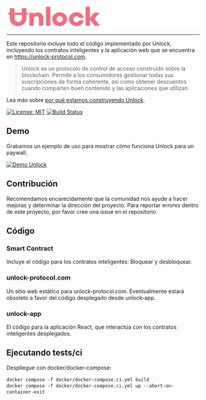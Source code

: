 ![Unlock](/unlock-app/public/images/unlock-word-mark.png)

---

Este repositorio incluye todo el código implementado por Unlock, incluyendo los contratos inteligentes y la aplicación web que se encuentra en https://unlock-protocol.com.

> Unlock es un protocolo de control de acceso construido sobre la blockchain. Permite a los consumidores gestionar todas sus suscripciones de forma coherente, así como obtener descuentos cuando comparten buen contenido y las aplicaciones que utilizan.

Lea más sobre [por qué estamos construyendo Unlock](https://medium.com/unlock-protocol/its-time-to-unlock-the-web-b98e9b94add1).

[![License: MIT](https://img.shields.io/badge/License-MIT-yellow.svg)](https://opensource.org/licenses/MIT) [![Build Status](https://circleci.com/gh/unlock-protocol/unlock.svg?style=svg)](https://circleci.com/gh/unlock-protocol/unlock)

## Demo

Grabamos un ejemplo de uso para mostrar cómo funciona Unlock para un paywall.

[![Demo Unlock](https://img.youtube.com/vi/wktotzmea0E/0.jpg)](https://www.youtube.com/watch?v=wktotzmea0E)

## Contribución

Recomendamos encarecidamente que la comunidad nos ayude a hacer mejoras y determinar la dirección del proyecto. Para reportar errores dentro de este proyecto, por favor cree una issue en el repositorio

## Código

### Smart Contract

Incluye el código para los contratos inteligentes: Bloquear y desbloquear.

### unlock-protocol.com

Un sitio web estático para unlock-protocol.com. Eventualmente estará obsoleto a favor del código desplegado desde unlock-app.

### unlock-app

El código para la aplicación React, que interactúa con los contratos inteligentes desplegados.

## Ejecutando tests/ci

Despliegue con docker/docker-compose:

```
docker compose -f docker/docker-compose.ci.yml build
docker compose -f docker/docker-compose.ci.yml up --abort-on-container-exit
```
